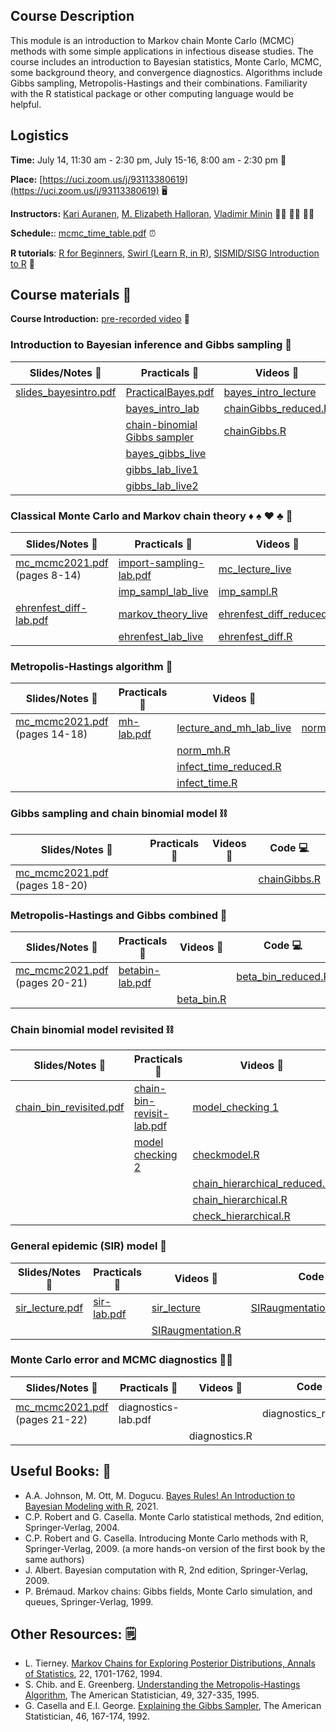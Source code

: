 ## Course Description

This module is an introduction to Markov chain Monte Carlo (MCMC) methods with some simple applications in infectious disease studies. The course includes an introduction to Bayesian statistics, Monte Carlo, MCMC, some background theory, and convergence diagnostics. Algorithms include Gibbs sampling, Metropolis-Hastings and their combinations. Familiarity with the R statistical package or other computing language would be helpful.

## Logistics

**Time:** July 14, 11:30 am - 2:30 pm, July 15-16, 8:00 am - 2:30 pm :date: 

 **Place:** [https://uci.zoom.us/j/93113380619](https://uci.zoom.us/j/93113380619)  :desktop_computer:

**Instructors:** [Kari Auranen](https://www.utu.fi/en/people/kari-auranen), [M. Elizabeth Halloran](https://www.fredhutch.org/en/faculty-lab-directory/halloran-elizabeth.html), [Vladimir Minin](https://vnminin.github.io)  :man_scientist: :woman_scientist: :man_scientist:

**Schedule:**: [mcmc_time_table.pdf](https://github.com/vnminin/sismid_mcmc_one/blob/main/2021/2021_SISMID_Module8_Time_Table.pdf) :alarm_clock:

**R tutorials**: [R for Beginners](https://cran.r-project.org/doc/contrib/Paradis-rdebuts_en.pdf), [Swirl (Learn R, in R)](https://swirlstats.com), [SISMID/SISG Introduction to R](http://faculty.washington.edu/kenrice/rintro/index.shtml) :school:

## Course materials :open_book:

**Course Introduction:** [pre-recorded video](https://uci.zoom.us/rec/share/IPQOp5MUE4UO2-7I8n3F8rgyM9x83g3yTbYfEMkt6T4_AFQ-wG3yTOckKsQ3HOQo.2JO0VIOY0lkluG1X?startTime=1626128435000) :movie_camera:

### Introduction to Bayesian inference and Gibbs sampling :telescope:

Slides/Notes :green_book: | Practicals :microscope: | Videos :movie_camera: | Code :computer:
------------ | ---------- | ------ | ----
[slides_bayesintro.pdf](https://github.com/vnminin/sismid_mcmc_one/blob/main/2021/lectures/slides_bayesintro21.pdf) | [PracticalBayes.pdf](https://github.com/vnminin/sismid_mcmc_one/blob/main/2021/labs/PracticalBayes12021.pdf) | [bayes_intro_lecture](https://washington.zoom.us/rec/play/RvYq4BK49oPlH0AJYyjfHP48JFi--hfFi19Rrghn9LW-qDsLs7EqgCmfPoSUBeMD8P-hXXW__gJWViDj.obIBmHtQoDTVftJf?continueMode=true&_x_zm_rtaid=WSdjZ4usTqyureTAbHWQhw.1626030450428.bfed32a6a2854cabd1c141f54da54f87&_x_zm_rhtaid=334) | [bayesintro2021.R](https://github.com/vnminin/sismid_mcmc_one/blob/main/2021/code/bayesintro2021.R)
 | | [bayes_intro_lab](https://uci.zoom.us/rec/share/TIz55FAMsgcZHDrE40YB4DgApYXKUrBFhZBySn93BO7GbB3SjIfwhLnnBR0Pfxet.J6GdYj9IHpSEIeiD?startTime=1626137063000) |   [chainGibbs_reduced.R](https://github.com/vnminin/sismid_mcmc_one/blob/main/2021/code/chainGibbs_reduced.R)
  | | [chain-binomial Gibbs sampler](https://washington.zoom.us/rec/play/7rC2zKX28Yw1F3ZraPEbhWbtHY89igIEP_mcoN7LP_rxlHjtYjO-ohX5NSIt7cZSROuZYrAkZ5KtPMr5.xW1magKukjopxEv4?continueMode=true&_x_zm_rtaid=obGTNERoSOeB_QlEgwudkw.1626122880635.b932133c870228bb0c59efd76e6d0d53&_x_zm_rhtaid=91) |  [chainGibbs.R](https://github.com/vnminin/sismid_mcmc_one/blob/main/2021/code/chainGibbs.R)
  | | [bayes_gibbs_live](https://uci.zoom.us/rec/share/BYMV_FWv4LOprhDd_XNEKHU-ljQjZ1xB3wNoPrlZQEYyz8H4DOCn82YMgu4I2Ps9.9Oz4UNiuBJKOUMIK?startTime=1626286431000) |
  | | [gibbs_lab_live1](https://uci.zoom.us/rec/share/BYMV_FWv4LOprhDd_XNEKHU-ljQjZ1xB3wNoPrlZQEYyz8H4DOCn82YMgu4I2Ps9.9Oz4UNiuBJKOUMIK?startTime=1626291948000) |
  | | [gibbs_lab_live2](https://uci.zoom.us/rec/share/BYMV_FWv4LOprhDd_XNEKHU-ljQjZ1xB3wNoPrlZQEYyz8H4DOCn82YMgu4I2Ps9.9Oz4UNiuBJKOUMIK?startTime=1626294380000) |
  

### Classical Monte Carlo and Markov chain theory :diamonds: :spades: :hearts: :clubs: :game_die: 

Slides/Notes :green_book: | Practicals :microscope: | Videos :movie_camera: | Code :computer:
------------ | ---------- | ------ | ----
[mc_mcmc2021.pdf](https://github.com/vnminin/sismid_mcmc_one/blob/main/2021/lectures/mc_mcmc2021.pdf) (pages 8-14) | [import-sampling-lab.pdf](https://github.com/vnminin/sismid_mcmc_one/blob/main/2021/labs/import-sampling-lab.pdf)  |  [mc_lecture_live](https://uci.zoom.us/rec/share/BYMV_FWv4LOprhDd_XNEKHU-ljQjZ1xB3wNoPrlZQEYyz8H4DOCn82YMgu4I2Ps9.9Oz4UNiuBJKOUMIK?startTime=1626295520000)  | [imp_sampl_reduced.R](https://github.com/vnminin/sismid_mcmc_one/blob/main/2021/code/import_sampl_reduced.R)
 | | [imp_sampl_lab_live](https://uci.zoom.us/rec/share/EjiIQD9dbX0rg1VA6ndtRMGfwEdNDlzrnp8vZPfw6AqAVo9w9H1YwIKglY9HmnXn.G4XL-II3UmG1bwZt?startTime=1626360885000) | [imp_sampl.R](https://github.com/vnminin/sismid_mcmc_one/blob/main/2021/code/import_sampl.R)
 | [ehrenfest_diff-lab.pdf](https://github.com/vnminin/sismid_mcmc_one/blob/main/2021/labs/ehrenfest-diff-lab.pdf) | [markov_theory_live](https://uci.zoom.us/rec/share/EjiIQD9dbX0rg1VA6ndtRMGfwEdNDlzrnp8vZPfw6AqAVo9w9H1YwIKglY9HmnXn.G4XL-II3UmG1bwZt?startTime=1626365899000) | [ehrenfest_diff_reduced.R](https://github.com/vnminin/sismid_mcmc_one/blob/main/2021/code/ehrenfest_diff_reduced.R)
  | | [ehrenfest_lab_live](https://uci.zoom.us/rec/share/EjiIQD9dbX0rg1VA6ndtRMGfwEdNDlzrnp8vZPfw6AqAVo9w9H1YwIKglY9HmnXn.G4XL-II3UmG1bwZt?startTime=1626369967000) | [ehrenfest_diff.R](https://github.com/vnminin/sismid_mcmc_one/blob/main/2021/code/ehrenfest_diff.R)

### Metropolis-Hastings algorithm :frog:

Slides/Notes :green_book: | Practicals :microscope: | Videos :movie_camera: | Code :computer:
------------ | ---------- | ------ | ----
[mc_mcmc2021.pdf](https://github.com/vnminin/sismid_mcmc_one/blob/main/2021/lectures/mc_mcmc2021.pdf) (pages 14-18) | [mh-lab.pdf](https://github.com/vnminin/sismid_mcmc_one/blob/main/2021/labs/mh-lab.pdf) | [lecture_and_mh_lab_live](https://uci.zoom.us/rec/share/EjiIQD9dbX0rg1VA6ndtRMGfwEdNDlzrnp8vZPfw6AqAVo9w9H1YwIKglY9HmnXn.G4XL-II3UmG1bwZt?startTime=1626374418000)  | [norm_mh_reduced.R](https://github.com/vnminin/sismid_mcmc_one/blob/main/2021/code/norm_mh_reduced.R)
 | |  | [norm_mh.R](https://github.com/vnminin/sismid_mcmc_one/blob/main/2021/code/norm_mh.R)
 | | | [infect_time_reduced.R](https://github.com/vnminin/sismid_mcmc_one/blob/main/2021/code/infect_time_reduced.R)
 | | | [infect_time.R](https://github.com/vnminin/sismid_mcmc_one/blob/main/2021/code/infect_time.R)
 
### Gibbs sampling and chain binomial model :chains:

Slides/Notes :green_book: | Practicals :microscope: | Videos :movie_camera: | Code :computer:
------------ | ---------- | ------ | ----
[mc_mcmc2021.pdf](https://github.com/vnminin/sismid_mcmc_one/blob/main/2021/lectures/mc_mcmc2021.pdf) (pages 18-20) |  |  | [chainGibbs.R](https://github.com/vnminin/sismid_mcmc_one/blob/main/2021/code/chainGibbs.R)
 
### Metropolis-Hastings and Gibbs combined :octopus:

Slides/Notes :green_book: | Practicals :microscope: | Videos :movie_camera: | Code :computer:
------------ | ---------- | ------ | ----
[mc_mcmc2021.pdf](https://github.com/vnminin/sismid_mcmc_one/blob/main/2021/lectures/mc_mcmc2021.pdf) (pages 20-21) | [betabin-lab.pdf](https://github.com/vnminin/sismid_mcmc_one/blob/main/2021/labs/betabin-lab.pdf) |  | [beta_bin_reduced.R](https://github.com/vnminin/sismid_mcmc_one/blob/main/2021/code/beta_bin_reduced.R)
 | | | [beta_bin.R](https://github.com/vnminin/sismid_mcmc_one/blob/main/2021/code/beta_bin.R)
 
### Chain binomial model revisited :chains:
 
Slides/Notes :green_book: | Practicals :microscope: | Videos :movie_camera: | Code :computer:
------------ | ---------- | ------ | ----
 [chain_bin_revisited.pdf](https://github.com/vnminin/sismid_mcmc_one/blob/main/2021/lectures/chain_bin_revisited.pdf) | [chain-bin-revisit-lab.pdf](https://github.com/vnminin/sismid_mcmc_one/blob/main/2021/labs/hierarchical-chain-bin-lab.pdf) | [model_checking 1](https://drive.google.com/file/d/1I1RjCgsWiNCEBW-Co1PijqEZoopdUBl1/view?usp=sharing) | [checkmodel_reduced.R](https://github.com/vnminin/sismid_mcmc_one/blob/main/2021/code/checkmodel_reduced.R)
 | | [model checking  2](https://drive.google.com/file/d/1lUq1UiA_7uNeRert1_5RjIlKIVHNdhI3/view?usp=sharing) | [checkmodel.R](https://github.com/vnminin/sismid_mcmc_one/blob/main/2021/code/checkmodel.R)
 | | | [chain_hierarchical_reduced.R](https://github.com/vnminin/sismid_mcmc_one/blob/main/2021/code/chain_hierarchical_reduced.R)
 | | | [chain_hierarchical.R](https://github.com/vnminin/sismid_mcmc_one/blob/main/2021/code/chain_hierarchical.R)
 | | | [check_hierarchical.R](https://github.com/vnminin/sismid_mcmc_one/blob/main/2021/code/check_hierarchical.R)
 
### General epidemic (SIR) model 🧟
 
Slides/Notes :green_book: | Practicals :microscope: | Videos :movie_camera: | Code :computer:
------------ | ---------- | ------ | ----
[sir_lecture.pdf](https://github.com/vnminin/sismid_mcmc_one/blob/main/2021/lectures/sir_lecture.pdf) | [sir-lab.pdf](https://github.com/vnminin/sismid_mcmc_one/blob/main/2021/labs/sir-lab.pdf) | [sir_lecture](https://drive.google.com/file/d/1BHzLlf_P03_-yTc-twXRb4vToupRo9ik/view?usp=sharing) | [SIRaugmentation_reduced.R](https://github.com/vnminin/sismid_mcmc_one/blob/main/2021/code/SIRaugmentation_reduced.R)
|  |  | [SIRaugmentation.R](https://github.com/vnminin/sismid_mcmc_one/blob/main/2021/code/SIRaugmentation.R)
 
### Monte Carlo error and MCMC diagnostics :woman_mechanic:
 
Slides/Notes :green_book: | Practicals :microscope: | Videos :movie_camera: | Code :computer:
------------ | ---------- | ------ | ----
[mc_mcmc2021.pdf](https://github.com/vnminin/sismid_mcmc_one/blob/main/2021/lectures/mc_mcmc2021.pdf) (pages 21-22) | diagnostics-lab.pdf |  | diagnostics_reduced.R
 | | | diagnostics.R
 
## Useful Books: 📘
- A.A. Johnson, M. Ott, M. Dogucu. [Bayes Rules! An Introduction to Bayesian Modeling with R](https://www.bayesrulesbook.com), 2021.
- C.P. Robert and G. Casella. Monte Carlo statistical methods, 2nd edition, Springer-Verlag, 2004.
- C.P. Robert and G. Casella. Introducing Monte Carlo methods with R, Springer-Verlag, 2009. (a more hands-on version of the first book by the same authors)
- J. Albert. Bayesian computation with R, 2nd edition, Springer-Verlag, 2009.
- P. Brémaud. Markov chains: Gibbs fields, Monte Carlo simulation, and queues, Springer-Verlag, 1999.

## Other Resources: 🗒️
- L. Tierney. [Markov Chains for Exploring Posterior Distributions, Annals of Statistics](https://projecteuclid.org/journals/annals-of-statistics/volume-22/issue-4/Markov-Chains-for-Exploring-Posterior-Distributions/10.1214/aos/1176325750.full), 22, 1701-1762, 1994.
- S. Chib. and E. Greenberg. [Understanding the Metropolis-Hastings Algorithm](https://www.jstor.org/stable/2684568?seq=1#metadata_info_tab_contents), The American Statistician, 49, 327-335, 1995.
- G. Casella and E.I. George. [Explaining the Gibbs Sampler](https://www.jstor.org/stable/2685208?seq=1#metadata_info_tab_contents), The American Statistician, 46, 167-174, 1992.
